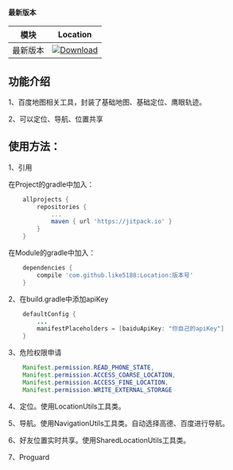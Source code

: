 #### 最新版本

模块|Location
---|---
最新版本|[![Download](https://jitpack.io/v/like5188/Location.svg)](https://jitpack.io/#like5188/Location)

## 功能介绍

1、百度地图相关工具，封装了基础地图、基础定位、鹰眼轨迹。

2、可以定位、导航、位置共享

## 使用方法：

1、引用

在Project的gradle中加入：
```groovy
    allprojects {
        repositories {
            ...
            maven { url 'https://jitpack.io' }
        }
    }
```
在Module的gradle中加入：
```groovy
    dependencies {
        compile 'com.github.like5188:Location:版本号'
    }
```

2、在build.gradle中添加apiKey
```java
    defaultConfig {
        ...
        manifestPlaceholders = [baiduApiKey: "你自己的apiKey"]
    }
```

3、危险权限申请
```java
    Manifest.permission.READ_PHONE_STATE,
    Manifest.permission.ACCESS_COARSE_LOCATION,
    Manifest.permission.ACCESS_FINE_LOCATION,
    Manifest.permission.WRITE_EXTERNAL_STORAGE
```

4、定位。使用LocationUtils工具类。

5、导航。使用NavigationUtils工具类。自动选择高德、百度进行导航。

6、好友位置实时共享。使用SharedLocationUtils工具类。

7、Proguard
```java
```
